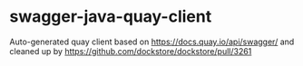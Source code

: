 # swagger-java-quay-client


Auto-generated quay client based on https://docs.quay.io/api/swagger/ and cleaned up by https://github.com/dockstore/dockstore/pull/3261
